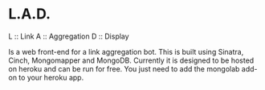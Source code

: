 L.A.D.
===

L :: Link 
A :: Aggregation 
D :: Display 

Is a web front-end for a link aggregation bot. This is built using Sinatra, Cinch, Mongomapper and MongoDB. Currently it is designed to be hosted on heroku and can be run for free. You just need to add the mongolab add-on to your heroku app.
